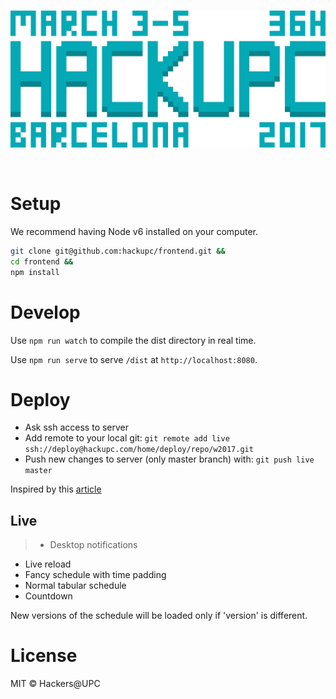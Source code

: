 <br>
<p align="center">
  <img alt="HackUPC Fall 2016" src="src/images/hackupc-header-blue.png" width="620"/>
</p>
<br>


# Setup

We recommend having Node v6 installed on your computer.

```sh
git clone git@github.com:hackupc/frontend.git &&
cd frontend &&
npm install
```


# Develop

Use `npm run watch` to compile the dist directory in real time.

Use `npm run serve` to serve `/dist` at `http://localhost:8080`.


# Deploy

- Ask ssh access to server
- Add remote to your local git: `git remote add live ssh://deploy@hackupc.com/home/deploy/repo/w2017.git`
- Push new changes to server (only master branch) with: `git push live master`

Inspired by this [article](https://www.digitalocean.com/community/tutorials/how-to-set-up-automatic-deployment-with-git-with-a-vps)

## Live

> - Desktop notifications
- Live reload
- Fancy schedule with time padding
- Normal tabular schedule
- Countdown

New versions of the schedule will be loaded only if 'version' is different.

# License

MIT © Hackers@UPC
